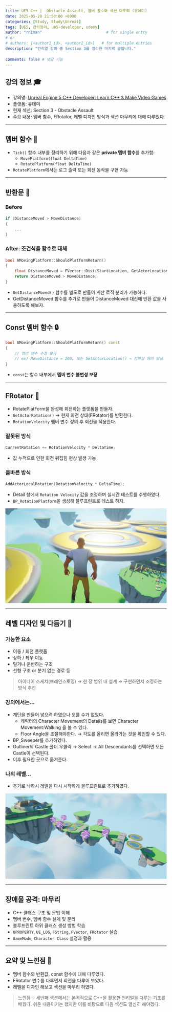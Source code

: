 ```yaml
---
title: UE5 C++ |  Obstacle Assault, 멤버 함수와 섹션 마무리 (유데미)
date: 2025-05-28 21:50:00 +0900
categories: [Study, Study\Unreal]
tags: [UE5, 강의정리, ue5-developer, udemy]
author: "rniman"                            # for single entry
# or
# authors: [<author1_id>, <author2_id>]   # for multiple entries
description: "언리얼 강의 중 Section 3를 정리한 마지막 글입니다."

comments: false # 댓글 기능
---
```


## 강의 정보 🎓
- 강의명: [Unreal Engine 5 C++ Developer: Learn C++ & Make Video Games](https://www.udemy.com/course/unrealcourse-korean/?couponCode=CP130525)
- 플랫폼: 유데미
- 현재 섹션: Section 3 - Obstacle Assault
- 주요 내용: 멤버 함수, FRotator, 레벨 디자인 방식과 섹션 마무리에 대해 다루었다.

---

## 멤버 함수 🧩

- `Tick()` 함수 내부를 정리하기 위해 다음과 같은 **private 멤버 함수**를 추가함:
    - `MovePlatform(float DeltaTime)`
    - `RotatePlatform(float DeltaTime)`
- `RotatePlatform`에서는 로그 출력 또는 회전 동작을 구현 가능

---

## 반환문 🔄

### Before

```cpp
if (DistanceMoved > MoveDistance)
{
    ...
}

```

### After: 조건식을 함수로 대체

```cpp
bool AMovingPlatform::ShouldPlatformReturn()
{
    float DistanceMoved = FVector::Dist(StartLocation, GetActorLocation());
    return DistanceMoved > MoveDistance;
}
```

- `GetDistanceMoved()` 함수를 별도로 만들어 계산 로직 분리가 가능하다.
- GetDistanceMoved 함수를 추가로 만들어 DistanceMoved 대신에 반환 값을 사용하도록 해보자.

---

## Const 멤버 함수 🔒

```cpp
bool AMovingPlatform::ShouldPlatformReturn() const
{
    // 멤버 변수 수정 불가
    // ex) MoveDistance = 200; 또는 SetActorLocation() → 컴파일 에러 발생
}
```

- `const`는 함수 내부에서 **멤버 변수 불변성 보장**

---

## FRotator 🔁

- RotatePlatForm을 완성해 회전하는 플랫폼을 만들자.
- `GetActorRotation()` → 현재 회전 상태(FRotator)를 반환한다.
- `RotationVelocity` 멤버 변수 정의 후 회전을 적용한다.

### 잘못된 방식

```cpp
CurrentRotation += RotationVelocity * DeltaTime;
```

- 값 누적으로 인한 회전 뒤집힘 현상 발생 가능

### 올바른 방식

```cpp
AddActorLocalRotation(RotationVelocity * DeltaTime);
```

- Detail 창에서 `Rotation Velocity` 값을 조정하며 실시간 테스트를 수행하였다.
- `BP_RotationPlatform`을 생성해 블루프린트로 테스트 하자.

![BP_RotationPlatform.png](assets/img/UE5/01_UDEMY/BP_RotationPlatform.png)

---

## 레벨 디자인 및 다듬기 🧱

### 가능한 요소

- 이동 / 회전 플랫폼
- 상하 / 좌우 이동
- 밀거나 운반하는 구조
- 선형 구조 or 분기 없는 경로 등

> 아이디어 스케치(브레인스토밍) → 한 장 범위 내 설계 → 구현하면서 조정하는 방식 추천
> 

### 강의에서는…

- 계단을 만들어 넣으려 하였으나 오를 수가 없었다.
    - 캐릭터의 Character Movement의 Details를 보면 Character Movement:Walking 을 볼 수 있다.
    - Floor Angle을 조절해야한다. → 각도를 올리면 올라가는 것을 확인할 수 있다.
- BP_Sweeper를 추가하였다.
- Outliner의 Castle 폴더 우클릭 → Select → All Descendants를 선택하면 모든 Castle이 선택된다.
- 이후 필요한 곳으로 옮겨준다.

### 나의 레벨…

- 추가로 낙하시 레벨을 다시 시작하게 블루프린트로 추가하였다.

![MyLevel.png](assets/img/UE5/01_UDEMY/MyLevel.png)

---

## 장애물 공격: 마무리

- C++ 클래스 구조 및 문법 이해
- 멤버 변수, 멤버 함수 설계 및 분리
- 블루프린트 하위 클래스 생성 방법 학습
- `UPROPERTY`, `UE_LOG`, `FString`, `FVector`, `FRotator` 실습
- `GameMode`, `Character Class` 설정과 활용


---

## 요약 및 느낀점 📝

- 멤버 함수와 반환값, const 함수에 대해 다루었다.
- FRotator 변수를 다루면서 회전을 다루어 보았다.
- 레벨을 디자인 해보고 섹션을 마무리 하였다.
> 느낀점 💡
> 세번째 섹션에서는 본격적으로 C++을 활용한 언리얼을 다루는 기초를 배웠다.
> 쉬운 내용이기는 했지만 이를 바탕으로 다음 섹션도 열심히 해야겠다.
